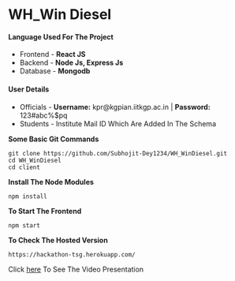 <h1>WH_Win Diesel</h1>
<h4>Language Used For The Project</h4>
<ul>
  <li>Frontend - <b>React JS</b></li>
  <li>Backend - <b>Node Js, Express Js</b></li>
  <li>Database - <b>Mongodb</b></li>
</ul>

<h4>User Details</h4>
<ul>
  <li>Officials - <b>Username:</b> kpr@kgpian.iitkgp.ac.in | <b>Password:</b> 123#abc%$pq</li>
  <li>Students - Institute Mail ID Which Are Added In The Schema</li>
</ul>

<b>Some Basic Git Commands</b>
```
git clone https://github.com/Subhojit-Dey1234/WH_WinDiesel.git
cd WH_WinDiesel
cd client
```
<b>Install The Node Modules</b>
```
npm install
```

<b>To Start The Frontend</b>
```
npm start
```

<b>To Check The Hosted Version</b>
```
https://hackathon-tsg.herokuapp.com/
```

Click [here](https://www.youtube.com/watch?v=9NO-dBeIY5M) To See The Video Presentation

